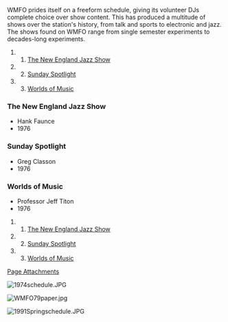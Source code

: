 WMFO prides itself on a freeform schedule, giving its volunteer DJs complete choice over show content. This has produced a multitude of shows over the station's history, from talk and sports to electronic and jazz. The shows found on WMFO range from single semester experiments to decades-long experiments.

1.  1. [The New England Jazz Show](https://wiki.wmfo.org/About_WMFO/Station_History/Former_Shows#The_New_England_Jazz_Show)
2.  2. [Sunday Spotlight](https://wiki.wmfo.org/About_WMFO/Station_History/Former_Shows#Sunday_Spotlight)
3.  3. [Worlds of Music](https://wiki.wmfo.org/About_WMFO/Station_History/Former_Shows#Worlds_of_Music)

### The New England Jazz Show

-   Hank Faunce
-   1976

### Sunday Spotlight

-   Greg Classon
-   1976

### Worlds of Music

-   Professor Jeff Titon
-   1976

1.  1. [The New England Jazz Show](#The_New_England_Jazz_Show)
2.  2. [Sunday Spotlight](#Sunday_Spotlight)
3.  3. [Worlds of Music](#Worlds_of_Music)

[Page Attachments](https://wiki-files.wmfo.org/About_WMFO/Station_History/Former_Shows)

![1974schedule.JPG](https://wiki-files.wmfo.org/About_WMFO/Station_History/Former_Shows/1974schedule.JPG)

![WMFO79paper.jpg](https://wiki-files.wmfo.org/About_WMFO/Station_History/Former_Shows/WMFO79paper.jpg)

![1991Springschedule.JPG](https://wiki-files.wmfo.org/About_WMFO/Station_History/Former_Shows/1991Springschedule.JPG)
